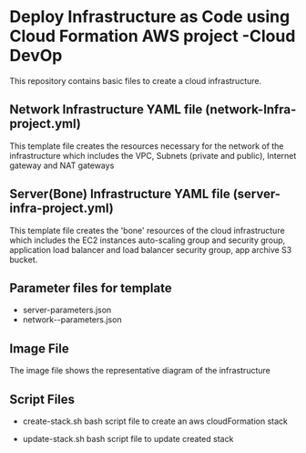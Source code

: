 # Deploy Infrastructure as Code using Cloud Formation AWS project -Cloud DevOp

This repository contains basic files to create a cloud infrastructure.

## Network Infrastructure YAML file (network-Infra-project.yml)

This template file creates the resources necessary for the network of the infrastructure which includes the VPC, Subnets (private and public), Internet gateway and NAT gateways

## Server(Bone) Infrastructure YAML file (server-infra-project.yml) 

This template file creates the 'bone' resources of the cloud infrastructure which includes the EC2 instances auto-scaling group and security group, application load balancer and load balancer security  group, app archive S3 bucket.

## Parameter files for template

- server-parameters.json
- network--parameters.json

## Image File 

The image file shows the representative diagram of the infrastructure

## Script Files 

- create-stack.sh bash script file to create an aws cloudFormation stack

- update-stack.sh bash script file to update created stack